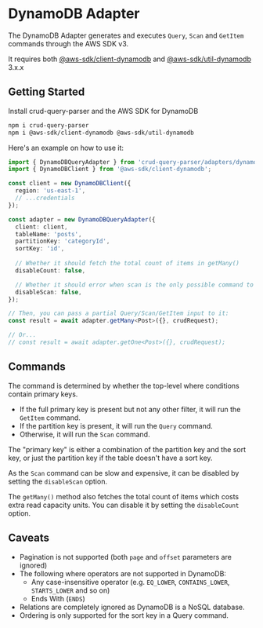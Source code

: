 # DynamoDB Adapter

The DynamoDB Adapter generates and executes `Query`, `Scan` and `GetItem` commands through the AWS SDK v3.

It requires both [@aws-sdk/client-dynamodb](https://www.npmjs.com/package/@aws-sdk/client-dynamodb) and [@aws-sdk/util-dynamodb](https://www.npmjs.com/package/@aws-sdk/util-dynamodb) 3.x.x

## Getting Started

Install crud-query-parser and the AWS SDK for DynamoDB

```sh
npm i crud-query-parser
npm i @aws-sdk/client-dynamodb @aws-sdk/util-dynamodb
```

Here's an example on how to use it:

```ts
import { DynamoDBQueryAdapter } from 'crud-query-parser/adapters/dynamodb';
import { DynamoDBClient } from '@aws-sdk/client-dynamodb';

const client = new DynamoDBClient({
  region: 'us-east-1',
  // ...credentials
});

const adapter = new DynamoDBQueryAdapter({
  client: client,
  tableName: 'posts',
  partitionKey: 'categoryId',
  sortKey: 'id',
  
  // Whether it should fetch the total count of items in getMany()
  disableCount: false,

  // Whether it should error when scan is the only possible command to complete the request
  disableScan: false,
});

// Then, you can pass a partial Query/Scan/GetItem input to it:
const result = await adapter.getMany<Post>({}, crudRequest);

// Or...
// const result = await adapter.getOne<Post>({}, crudRequest);
```

## Commands

The command is determined by whether the top-level where conditions contain primary keys.

- If the full primary key is present but not any other filter, it will run the `GetItem` command.
- If the partition key is present, it will run the `Query` command.
- Otherwise, it will run the `Scan` command.

The "primary key" is either a combination of the partition key and the sort key, or just the partition key if the table doesn't have a sort key.

As the `Scan` command can be slow and expensive, it can be disabled by setting the `disableScan` option.

The `getMany()` method also fetches the total count of items which costs extra read capacity units. You can disable it by setting the `disableCount` option.

## Caveats

- Pagination is not supported (both `page` and `offset` parameters are ignored)
- The following where operators are not supported in DynamoDB:
  - Any case-insensitive operator (e.g. `EQ_LOWER`, `CONTAINS_LOWER`, `STARTS_LOWER` and so on)
  - Ends With (`ENDS`)
- Relations are completely ignored as DynamoDB is a NoSQL database.
- Ordering is only supported for the sort key in a Query command.

